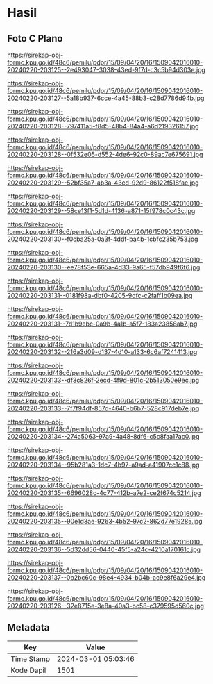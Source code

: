 # Hasil

## Foto C Plano

https://sirekap-obj-formc.kpu.go.id/48c6/pemilu/pdpr/15/09/04/20/16/1509042016010-20240220-203125--2e493047-3038-43ed-9f7d-c3c5b94d303e.jpg

https://sirekap-obj-formc.kpu.go.id/48c6/pemilu/pdpr/15/09/04/20/16/1509042016010-20240220-203127--5a18b937-6cce-4a45-88b3-c28d7786d94b.jpg

https://sirekap-obj-formc.kpu.go.id/48c6/pemilu/pdpr/15/09/04/20/16/1509042016010-20240220-203128--797411a5-f8d5-48b4-84a4-a6d219326157.jpg

https://sirekap-obj-formc.kpu.go.id/48c6/pemilu/pdpr/15/09/04/20/16/1509042016010-20240220-203128--0f532e05-d552-4de6-92c0-89ac7e675691.jpg

https://sirekap-obj-formc.kpu.go.id/48c6/pemilu/pdpr/15/09/04/20/16/1509042016010-20240220-203129--52bf35a7-ab3a-43cd-92d9-86122f518fae.jpg

https://sirekap-obj-formc.kpu.go.id/48c6/pemilu/pdpr/15/09/04/20/16/1509042016010-20240220-203129--58ce13f1-5d1d-4136-a871-15f978c0c43c.jpg

https://sirekap-obj-formc.kpu.go.id/48c6/pemilu/pdpr/15/09/04/20/16/1509042016010-20240220-203130--f0cba25a-0a3f-4ddf-ba4b-1cbfc235b753.jpg

https://sirekap-obj-formc.kpu.go.id/48c6/pemilu/pdpr/15/09/04/20/16/1509042016010-20240220-203130--ee78f53e-665a-4d33-9a65-f57db949f6f6.jpg

https://sirekap-obj-formc.kpu.go.id/48c6/pemilu/pdpr/15/09/04/20/16/1509042016010-20240220-203131--0181f98a-dbf0-4205-9dfc-c2faff1b09ea.jpg

https://sirekap-obj-formc.kpu.go.id/48c6/pemilu/pdpr/15/09/04/20/16/1509042016010-20240220-203131--7d1b9ebc-0a9b-4a1b-a5f7-183a23858ab7.jpg

https://sirekap-obj-formc.kpu.go.id/48c6/pemilu/pdpr/15/09/04/20/16/1509042016010-20240220-203132--216a3d09-d137-4d10-a133-6c6af7241413.jpg

https://sirekap-obj-formc.kpu.go.id/48c6/pemilu/pdpr/15/09/04/20/16/1509042016010-20240220-203133--df3c826f-2ecd-4f9d-801c-2b513050e9ec.jpg

https://sirekap-obj-formc.kpu.go.id/48c6/pemilu/pdpr/15/09/04/20/16/1509042016010-20240220-203133--7f7f94df-857d-4640-b6b7-528c917deb7e.jpg

https://sirekap-obj-formc.kpu.go.id/48c6/pemilu/pdpr/15/09/04/20/16/1509042016010-20240220-203134--274a5063-97a9-4a48-8df6-c5c8faa17ac0.jpg

https://sirekap-obj-formc.kpu.go.id/48c6/pemilu/pdpr/15/09/04/20/16/1509042016010-20240220-203134--95b281a3-1dc7-4b97-a9ad-a41907cc1c88.jpg

https://sirekap-obj-formc.kpu.go.id/48c6/pemilu/pdpr/15/09/04/20/16/1509042016010-20240220-203135--6696028c-4c77-412b-a7e2-ce2f674c5214.jpg

https://sirekap-obj-formc.kpu.go.id/48c6/pemilu/pdpr/15/09/04/20/16/1509042016010-20240220-203135--90e1d3ae-9263-4b52-97c2-862d77e19285.jpg

https://sirekap-obj-formc.kpu.go.id/48c6/pemilu/pdpr/15/09/04/20/16/1509042016010-20240220-203136--5d32dd56-0440-45f5-a24c-4210a170161c.jpg

https://sirekap-obj-formc.kpu.go.id/48c6/pemilu/pdpr/15/09/04/20/16/1509042016010-20240220-203137--0b2bc60c-98e4-4934-b04b-ac9e8f6a29e4.jpg

https://sirekap-obj-formc.kpu.go.id/48c6/pemilu/pdpr/15/09/04/20/16/1509042016010-20240220-203126--32e8715e-3e8a-40a3-bc58-c379595d560c.jpg


## Metadata

| Key        | Value               |
| ---------- | ------------------- |
| Time Stamp | 2024-03-01 05:03:46 |
| Kode Dapil | 1501                |



